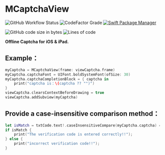 # MCaptchaView

![GitHub Workflow Status](https://img.shields.io/github/workflow/status/mash3l777/MCaptchaView/Swift) ![CodeFactor Grade](https://img.shields.io/codefactor/grade/github/mash3l777/MCaptchaView/main) [![Swift Package Manager](https://img.shields.io/badge/Swift%20Package%20Manager-compatible-brightgreen.svg?style=flat)](https://github.com/apple/swift-package-manager)

![GitHub code size in bytes](https://img.shields.io/github/languages/code-size/mash3l777/MCaptchaView) 
![Lines of code](https://img.shields.io/tokei/lines/github/mash3l777/MCaptchaView)

**Offline Captcha for iOS & iPad.**

## Example：
```swift
myCaptcha = MCaptchaView(frame: viewCaptcha.frame)
myCaptcha.captchaFont = UIFont.boldSystemFont(ofSize: 30)
myCaptcha.captchaCompletionBlock = { captcha in
    print("captcha is：\(captcha ?? "")")
}
viewCaptcha.clearsContextBeforeDrawing = true
viewCaptcha.addSubview(myCaptcha)
```

## Provide a case-insensitive comparison method：
```swift
let isMatch = txtCode.text!.caseInsensitiveCompare(myCaptcha.captcha) == .orderedSame
if isMatch {
    print("The verification code is entered correctly!!");
} else {
    print("incorrect verification code!!");
}
```
